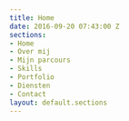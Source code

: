 ```yaml
---
title: Home
date: 2016-09-20 07:43:00 Z
sections:
- Home
- Over mij
- Mijn parcours
- Skills
- Portfolio
- Diensten
- Contact
layout: default.sections
---
```


